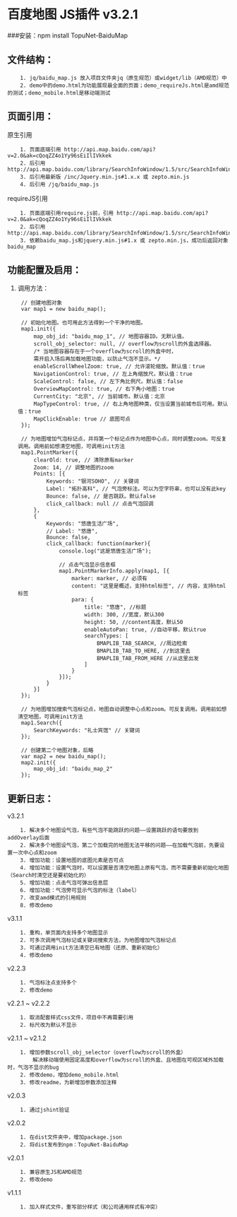 # 百度地图 JS插件 v3.2.1
###安装：npm install TopuNet-BaiduMap

文件结构：
-------------
        1. jq/baidu_map.js 放入项目文件夹jq（原生规范）或widget/lib（AMD规范）中
        2. demo中的demo.html为功能展现最全面的页面；demo_requireJs.html是amd规范的测试；demo_mobile.html是移动端测试

页面引用：
-------------
原生引用

        1. 页面底端引用 http://api.map.baidu.com/api?v=2.0&ak=cQoqZZ4o1Yy96sEiIlIVkkek
        2. 后引用 http://api.map.baidu.com/library/SearchInfoWindow/1.5/src/SearchInfoWindow_min.js
        3. 后引用最新版 /inc/Jquery.min.js#1.x.x 或 zepto.min.js
        4. 后引用 /jq/baidu_map.js

requireJS引用

        1. 页面底端引用require.js前，引用 http://api.map.baidu.com/api?v=2.0&ak=cQoqZZ4o1Yy96sEiIlIVkkek
        2. 后引用 http://api.map.baidu.com/library/SearchInfoWindow/1.5/src/SearchInfoWindow_min.js
        3. 依赖baidu_map.js和jquery.min.js#1.x 或 zepto.min.js，成功后返回对象baidu_map

功能配置及启用：
--------------
1. 调用方法：

        // 创建地图对象
        var map1 = new baidu_map();

        // 初始化地图。也可用此方法得到一个干净的地图。
        map1.init({
            map_obj_id: "baidu_map_1", // 地图容器ID。无默认值。
            scroll_obj_selector: null, // overflow为scroll的外盒选择器。
            /* 当地图容器存在于一个overflow为scroll的外盒中时，
            需开启入场后再加载地图功能，以防止气泡不显示。*/
            enableScrollWheelZoom: true, // 允许滚轮缩放。默认值：true
            NavigationControl: true, // 左上角缩放尺。默认值：true
            ScaleControl: false, // 左下角比例尺。默认值：false
            OverviewMapControl: true, // 右下角小地图：true
            CurrentCity: "北京", // 当前城市。默认值：北京
            MapTypeControl: true, // 右上角地图种类，仅当设置当前城市后可用。默认值：true
            MapClickEnable: true // 底图可点
        });

        // 为地图增加气泡标记点，并将第一个标记点作为地图中心点，同时调整zoom。可反复调用。调用前如想清空地图，可调用init方法
        map1.PointMarker({
            clearOld: true, // 清除原有marker
            Zoom: 14, // 调整地图的zoom
            Points: [{
                Keywords: "银河SOHO", // 关键词
                Label: "拓扑高科", // 气泡旁标注。可以为空字符串，也可以没有此key
                Bounce: false, // 是否跳跃。默认false
                click_callback: null // 点击气泡回调
            }, 
            {
                Keywords: "悠唐生活广场",
                // Label: "悠唐",
                Bounce: false,
                click_callback: function(marker){
                    console.log("这是悠唐生活广场");

                    // 点击气泡显示信息框
                    map1.PointMarkerInfo.apply(map1, [{
                        marker: marker, // 必须有
                        content: "这里是概述，支持html标签", // 内容，支持html标签
                        para: {
                            title: "悠唐", //标题
                            width: 300, //宽度，默认300
                            height: 50, //content高度，默认50
                            enableAutoPan: true, //自动平移，默认true
                            searchTypes: [
                                BMAPLIB_TAB_SEARCH, //周边检索
                                BMAPLIB_TAB_TO_HERE, //到这里去
                                BMAPLIB_TAB_FROM_HERE //从这里出发
                            ]
                        }
                    }]);
                }
            }]
        });

        // 为地图增加搜索气泡标记点，地图自动调整中心点和zoom。可反复调用。调用前如想清空地图，可调用init方法
        map1.Search({
            SearchKeywords: "礼士宾馆" // 关键词
        });

        // 创建第二个地图对象，后略
        var map2 = new baidu_map();
        map2.init({
            map_obj_id: "baidu_map_2"
        });


更新日志：
-------------
v3.2.1

        1. 解决多个地图设气泡，有些气泡不能跳跃的问题——设置跳跃的语句要放到addOverlay后面
        2. 解决多个地图设气泡，第二个加载完的地图无法平移的问题——在加载气泡前，先要设置一次中心点和zoom
        3. 增加功能：设置地图的底图元素是否可点
        4. 增加功能：设置气泡时，可以设置是否清空地图上原有气泡，而不需要重新初始化地图（Search时清空还是要初始化的）
        5. 增加功能：点击气泡可弹出信息层
        6. 增加功能：气泡旁可显示气泡的标注（label）
        7. 改变amd模式的引用规则
        8. 修改demo

v3.1.1

        1. 重构，单页面内支持多个地图显示
        2. 可多次调用气泡标记或关键词搜索方法，为地图增加气泡标记点
        3. 可通过调用init方法清空已有地图（还原、重新初始化）
        4. 修改demo

v2.2.3

        1. 气泡标注点支持多个
        2. 修改demo

v2.2.1 ~ v2.2.2

        1. 取消配套样式css文件，项目中不再需要引用
        2. 标尺改为默认不显示

v2.1.1 ~ v2.1.2

        1. 增加参数scroll_obj_selector（overflow为scroll的外盒）
            解决移动端使用固定高度和overflow为scroll的外盒、且地图在可视区域外加载时，气泡不显示的bug
        2. 修改demo，增加demo_mobile.html
        3. 修改readme，为新增加参数添加注释

v2.0.3
        
        1. 通过jshint验证

v2.0.2

        1. 在dist文件夹中，增加package.json
        2. 将dist发布到npm：TopuNet-BaiduMap

v2.0.1

        1. 兼容原生JS和AMD规范
        2. 修改demo

v1.1.1

        1. 加入样式文件，重写部分样式（和公司通用样式有冲突）
        